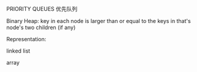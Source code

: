 PRIORITY QUEUES 优先队列

Binary Heap: key in each node is larger than or equal to the keys in that's node's two children (if any)

Representation:

linked list

array




